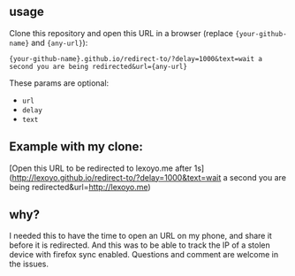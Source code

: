 ## usage

Clone this repository and open this URL in a browser (replace `{your-github-name}` and `{any-url}`):

```
{your-github-name}.github.io/redirect-to/?delay=1000&text=wait a second you are being redirected&url={any-url}
```

These params are optional:

* `url`
* `delay`
* `text`

## Example with my clone: 

[Open this URL to be redirected to lexoyo.me after 1s](http://lexoyo.github.io/redirect-to/?delay=1000&text=wait a second you are being redirected&url=http://lexoyo.me)

## why?

I needed this to have the time to open an URL on my phone, and share it before it is redirected. And this was to be able to track the IP of a stolen device with firefox sync enabled. Questions and comment are welcome in the issues.
